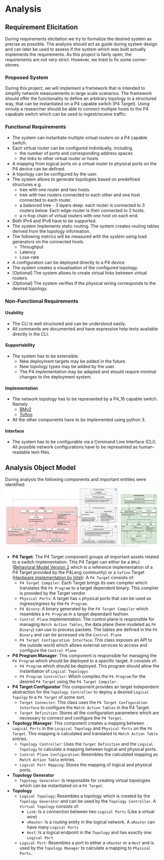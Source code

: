 # Analysis

## Requirement Elicitation
During requirements elicitation we try to formalize the desired system as precise as possible. The analysis should act as guide during system design and can later be used to assess if the system which was built actually implements the requirements. As this project is fairly open, the requirements are not very strict. However, we tried to fix some corner-stones. 


### Proposed System 

During this project, we will implement a framework that is intended to simplify network measurements in large scale scenarios. The framework should offer the functionality to define an arbitrary topology in a structured way, that can be instantiated on a P4 capable switch (P4 Target).
Using virnutp a researcher should be able to connect multiple hosts to the P4 capabale switch which can be used to ingest/receive traffic.

### Functional Requirements
- The system can instantiate multiple virtual routers on a P4 capable switch.
- Each virtual router can be configured individually, including 
   - the number of ports and corresponding address spaces
   - the links to other virtual router or hosts
- A mapping from logical ports on a virtual router to physical ports on the P4 device can be defined.
- A topology can be configured by the user. 
- The system allows to generate topologies based on predefined structures e.g.
   - tree with one router and two hosts.
   - tree with two routers connected to each other and one host connected to each router. 
   - a balanced tree - 3 layers deep. each router is connected to 3 routers below. Each edge-router is then connected to 2 hosts.
   - a n-hop chain of virtual routers with one host on each end.
- Both IPv4 and IPv6 have to be supported.
- The system implements static routing. The system creates routing tables derived from the topology information.
- The following metrics will be measured with the system using load generators on the connected hosts.
   - Throughput
   - Latency
   - Loss-rate
- A configuration can be deployed directly to a P4 device
- The system creates a visualisation of the configured topology.
- [Optional] The system allows to create virtual links between virtual routers.
- [Optional] The system verifies if the physical wiring corresponds to the desired topology.

### Non-Functional Requirements
#### Usability 
- The CLI is well structured and can be understood easily. 
- All commands are documented and have expressive help texts available directly in the CLI.

#### Supportability 
- The system has to be extensible. 
  - New deployment targets may be added in the future. 
  - New topology types may be added by the user.
  - The P4 implementation may be adapted and should require minimal changes to the deployment system.

#### Implementation 
- The network topology has to be represented by a P4_16 capable switch. Namely 
   - [BMv2](https://github.com/p4lang/behavioral-model)
   - [Tofino](https://ark.intel.com/content/www/us/en/ark/products/210606/intel-tofino.html)
- All the other components have to be implemented using python 3.

#### Interface 
- The system has to be configurable via a Command Line Interface (CLI). All possible network configurations have to be represented as human-readable text-files.

## Analysis Object Model 
During analysis the following components and important entities were identified: 
![AOM](img/AOM.png)

- **P4 Target**: The P4 Target component groups all important assets related to a switch implementation. This P4 Target can either be a `BMv2` ([Behavioral Model Version 2](https://github.com/p4lang/behavioral-model) which is a reference implementation of a P4 Target provided by the P4Lang community) or a `tofino` Target ([Hardware implementation by Intel](https://ark.intel.com/content/www/us/en/ark/products/210606/intel-tofino.html)). A `P4 Target` consists of: 
   - `P4 Target Compiler`: Each Target brings its own compiler which translates the `P4 Program` to a target dependent binary. This compiler is provided by the Target vendor 
   - `Physical Ports`: A target has `n` physical ports that can be used as ingress/egress by the `P4 Program`. 
   - `P4 Binary`: A binary generated by the `P4 Target Compiler` which resembles a `P4 Program` in a target dependant fashion. 
   - `Control Plane` implementation: The control plane is responsible for managing `Match Action Tables`, the data plane (here modeled as `P4 Binary`) can use to process packets. The tables are defined in the `P4 Binary` and can be accessed via the `Control Plane`
   - `P4 Target Configuration Interface`: This class exposes an API to the outside world which allows external services to access and configure the `Control Plane`
- **P4 Program Manager**: This component is responsible for managing the `P4 Program` which should be deployed to a specific target. It consists of: 
   - `P4 Program` which should be deployed. This program should allow the instantiation of `Logical Topologys`
   - `P4 Program Controller`: Which compiles the `P4 Program` for the desired `P4 Target` using the `P4 Target Compiler`. 
- **P4 Target Configurator** This component provides an target independent abstraction for the `Topology Controller` to deploy a desired `Logical Topolgy` to a `P4 Target` of some sort. 
   - `Target Connector`: This class uses the `P4 Target Configuration Interface` to configure the `Match Action Tables` in the P4 Target. 
   - `Target Definition`: Stores all the configuration parameters which are necessary to connect and configure the `P4 Target`.
- **Topology Manager**: This component creates a mapping between `Logical Ports` in the `Locgical Topology` and `Physical Ports` on the `P4 Target`. This mapping is calculated and translated to `Match Action Table` entries.
   - `Topology Controller`: Uses the `Target Definition` and the `Logical Topology` to calculate a mapping between logical and physical ports. 
   - `Control Plane Configuration`: Resembles the calculated mapping as `Match Action Table` entries.
   - `Logical Port Mapping`: Stores the mapping of logical and physical ports.
- **Topology Generator**
   - `Topology Generator`: Is responsible for creating virtual topologies which can be instantiated on a `P4 Target`.
- **Topology**
   - `Logical Topology`: Resembles a topology which is created by the `Topology Generator` and can be used by the `Topology Controller`. A `Virtual Topology` consists of: 
      - `Link`: Is a connection between two `Logical Ports` (Like a virtual wire)
      - `vRouter`: Is a routing entity in the logical network. A `vRouter` can have many `Logical Ports`
      - `Host`: Is a logical endpoint in the `Topology` and has exactly one `Logical Port`
   - `Logical Port`: Resembles a port to either a `vRouter` or a `Host` and is used by the `Topology Manager` to calculate a mapping to `Physical Ports`.
